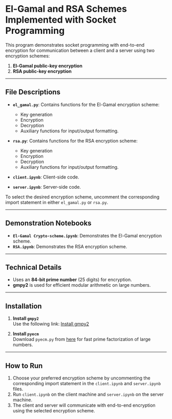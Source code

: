 # El-Gamal and RSA Schemes Implemented with Socket Programming

This program demonstrates socket programming with end-to-end encryption for communication between a client and a server using two encryption schemes:

1. **El-Gamal public-key encryption**
2. **RSA public-key encryption**

---

## File Descriptions

- **`el_gamal.py`**: Contains functions for the El-Gamal encryption scheme:
  - Key generation
  - Encryption
  - Decryption
  - Auxiliary functions for input/output formatting.

- **`rsa.py`**: Contains functions for the RSA encryption scheme:
  - Key generation
  - Encryption
  - Decryption
  - Auxiliary functions for input/output formatting.

- **`client.ipynb`**: Client-side code.
- **`server.ipynb`**: Server-side code.

To select the desired encryption scheme, uncomment the corresponding import statement in either `el_gamal.py` or `rsa.py`.

---

## Demonstration Notebooks

- **`El-Gamal Crypto-scheme.ipynb`**: Demonstrates the El-Gamal encryption scheme.
- **`RSA.ipynb`**: Demonstrates the RSA encryption scheme.

---

## Technical Details

- Uses an **84-bit prime number** (25 digits) for encryption.
- **gmpy2** is used for efficient modular arithmetic on large numbers.

---

## Installation

1. **Install `gmpy2`**  
   Use the following link: [Install gmpy2](https://anaconda.org/conda-forge/gmpy2)

2. **Install `pyecm`**  
   Download `pyecm.py` from [here](https://github.com/martingkelly/pyecm) for fast prime factorization of large numbers.

---

## How to Run

1. Choose your preferred encryption scheme by uncommenting the corresponding import statement in the `client.ipynb` and `server.ipynb` files.
2. Run `client.ipynb` on the client machine and `server.ipynb` on the server machine.
3. The client and server will communicate with end-to-end encryption using the selected encryption scheme.

